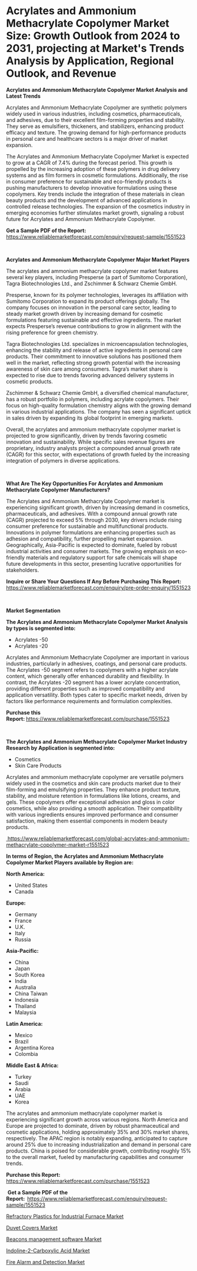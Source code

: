 <p><h1>Acrylates and Ammonium Methacrylate Copolymer Market Size: Growth Outlook from 2024 to 2031, projecting at Market's Trends Analysis by Application, Regional Outlook, and Revenue</h1></p><p><strong>Acrylates and Ammonium Methacrylate Copolymer Market Analysis and Latest Trends</strong></p>
<p><p>Acrylates and Ammonium Methacrylate Copolymer are synthetic polymers widely used in various industries, including cosmetics, pharmaceuticals, and adhesives, due to their excellent film-forming properties and stability. They serve as emulsifiers, thickeners, and stabilizers, enhancing product efficacy and texture. The growing demand for high-performance products in personal care and healthcare sectors is a major driver of market expansion.</p><p>The Acrylates and Ammonium Methacrylate Copolymer Market is expected to grow at a CAGR of 7.4% during the forecast period. This growth is propelled by the increasing adoption of these polymers in drug delivery systems and as film formers in cosmetic formulations. Additionally, the rise in consumer preference for sustainable and eco-friendly products is pushing manufacturers to develop innovative formulations using these copolymers. Key trends include the integration of these materials in clean beauty products and the development of advanced applications in controlled release technologies. The expansion of the cosmetics industry in emerging economies further stimulates market growth, signaling a robust future for Acrylates and Ammonium Methacrylate Copolymer.</p></p>
<p><strong>Get a Sample PDF of the Report:&nbsp;</strong> <a href="https://www.reliablemarketforecast.com/enquiry/request-sample/1551523">https://www.reliablemarketforecast.com/enquiry/request-sample/1551523</a></p>
<p>&nbsp;</p>
<p><strong>Acrylates and Ammonium Methacrylate Copolymer Major Market Players</strong></p>
<p><p>The acrylates and ammonium methacrylate copolymer market features several key players, including Presperse (a part of Sumitomo Corporation), Tagra Biotechnologies Ltd., and Zschimmer & Schwarz Chemie GmbH. </p><p>Presperse, known for its polymer technologies, leverages its affiliation with Sumitomo Corporation to expand its product offerings globally. The company focuses on innovation in the personal care sector, leading to steady market growth driven by increasing demand for cosmetic formulations featuring sustainable and effective ingredients. The market expects Presperse’s revenue contributions to grow in alignment with the rising preference for green chemistry.</p><p>Tagra Biotechnologies Ltd. specializes in microencapsulation technologies, enhancing the stability and release of active ingredients in personal care products. Their commitment to innovative solutions has positioned them well in the market, reflecting strong growth potential with the increasing awareness of skin care among consumers. Tagra’s market share is expected to rise due to trends favoring advanced delivery systems in cosmetic products.</p><p>Zschimmer & Schwarz Chemie GmbH, a diversified chemical manufacturer, has a robust portfolio in polymers, including acrylate copolymers. Their focus on high-quality formulation chemistry aligns with the growing demand in various industrial applications. The company has seen a significant uptick in sales driven by expanding its global footprint in emerging markets.</p><p>Overall, the acrylates and ammonium methacrylate copolymer market is projected to grow significantly, driven by trends favoring cosmetic innovation and sustainability. While specific sales revenue figures are proprietary, industry analysts project a compounded annual growth rate (CAGR) for this sector, with expectations of growth fueled by the increasing integration of polymers in diverse applications.</p></p>
<p>&nbsp;</p>
<p><strong>What Are The Key Opportunities For Acrylates and Ammonium Methacrylate Copolymer Manufacturers?</strong></p>
<p><p>The Acrylates and Ammonium Methacrylate Copolymer market is experiencing significant growth, driven by increasing demand in cosmetics, pharmaceuticals, and adhesives. With a compound annual growth rate (CAGR) projected to exceed 5% through 2030, key drivers include rising consumer preference for sustainable and multifunctional products. Innovations in polymer formulations are enhancing properties such as adhesion and compatibility, further propelling market expansion. Geographically, Asia-Pacific is expected to dominate, fueled by robust industrial activities and consumer markets. The growing emphasis on eco-friendly materials and regulatory support for safe chemicals will shape future developments in this sector, presenting lucrative opportunities for stakeholders.</p></p>
<p><strong>Inquire or Share Your Questions If Any Before Purchasing This Report:</strong> <a href="https://www.reliablemarketforecast.com/enquiry/pre-order-enquiry/1551523">https://www.reliablemarketforecast.com/enquiry/pre-order-enquiry/1551523</a></p>
<p>&nbsp;</p>
<p><strong>Market Segmentation</strong></p>
<p><strong>The Acrylates and Ammonium Methacrylate Copolymer Market Analysis by types is segmented into:</strong></p>
<p><ul><li>Acrylates -50</li><li>Acrylates -20</li></ul></p>
<p><p>Acrylates and Ammonium Methacrylate Copolymer are important in various industries, particularly in adhesives, coatings, and personal care products. The Acrylates -50 segment refers to copolymers with a higher acrylate content, which generally offer enhanced durability and flexibility. In contrast, the Acrylates -20 segment has a lower acrylate concentration, providing different properties such as improved compatibility and application versatility. Both types cater to specific market needs, driven by factors like performance requirements and formulation complexities.</p></p>
<p><strong>Purchase this Report:&nbsp;</strong><a href="https://www.reliablemarketforecast.com/purchase/1551523">https://www.reliablemarketforecast.com/purchase/1551523</a></p>
<p>&nbsp;</p>
<p><strong>The Acrylates and Ammonium Methacrylate Copolymer Market Industry Research by Application is segmented into:</strong></p>
<p><ul><li>Cosmetics</li><li>Skin Care Products</li></ul></p>
<p><p>Acrylates and ammonium methacrylate copolymer are versatile polymers widely used in the cosmetics and skin care products market due to their film-forming and emulsifying properties. They enhance product texture, stability, and moisture retention in formulations like lotions, creams, and gels. These copolymers offer exceptional adhesion and gloss in color cosmetics, while also providing a smooth application. Their compatibility with various ingredients ensures improved performance and consumer satisfaction, making them essential components in modern beauty products.</p></p>
<p><a href="https://www.reliablemarketforecast.com/global-acrylates-and-ammonium-methacrylate-copolymer-market-r1551523">&nbsp;https://www.reliablemarketforecast.com/global-acrylates-and-ammonium-methacrylate-copolymer-market-r1551523</a></p>
<p><strong>In terms of Region, the Acrylates and Ammonium Methacrylate Copolymer Market Players available by Region are:</strong></p>
<p>
    <p> <strong> North America: </strong>
        <ul>
            <li>United States</li>
            <li>Canada</li>
        </ul>
        </p> 
    <p> <strong> Europe: </strong>
        <ul>
            <li>Germany</li>
            <li>France</li>
            <li>U.K.</li>
            <li>Italy</li>
            <li>Russia</li>
        </ul>
        </p> 
    <p> <strong> Asia-Pacific: </strong>
        <ul>
            <li>China</li>
            <li>Japan</li>
            <li>South Korea</li>
            <li>India</li>
            <li>Australia</li>
            <li>China Taiwan</li>
            <li>Indonesia</li>
            <li>Thailand</li>
            <li>Malaysia</li>
        </ul>
        </p> 
    <p> <strong> Latin America: </strong>
        <ul>
            <li>Mexico</li>
            <li>Brazil</li>
            <li>Argentina Korea</li>
            <li>Colombia</li>
        </ul>
        </p> 
    <p> <strong> Middle East & Africa: </strong>
        <ul>
            <li>Turkey</li>
            <li>Saudi</li>
            <li>Arabia</li>
            <li>UAE</li>
            <li>Korea</li>
        </ul>
    </p>
    </p>
<p><p>The acrylates and ammonium methacrylate copolymer market is experiencing significant growth across various regions. North America and Europe are projected to dominate, driven by robust pharmaceutical and cosmetic applications, holding approximately 35% and 30% market shares, respectively. The APAC region is notably expanding, anticipated to capture around 25% due to increasing industrialization and demand in personal care products. China is poised for considerable growth, contributing roughly 15% to the overall market, fueled by manufacturing capabilities and consumer trends.</p></p>
<p><strong>Purchase this Report: </strong><a href="https://www.reliablemarketforecast.com/purchase/1551523">https://www.reliablemarketforecast.com/purchase/1551523</a></p>
<p>&nbsp;<strong>Get a Sample PDF of the Report:&nbsp;&nbsp;</strong><a href="https://www.reliablemarketforecast.com/enquiry/request-sample/1551523">https://www.reliablemarketforecast.com/enquiry/request-sample/1551523</a></p>
<p><strong></strong></p>
<p><p><a href="https://medium.com/@ashrafkhan865/refractory-plastics-for-industrial-furnace-market-size-share-analysis-growth-trends-forecast-3b77fba5014a?postPublishedType=repub">Refractory Plastics for Industrial Furnace Market</a></p><p><a href="https://issuu.com/reportprime-2/docs/duvet-covers-market-size-2030.pptx_260d3d5e3eda01">Duvet Covers Market</a></p><p><a href="https://www.linkedin.com/pulse/beacons-management-software-market-trends-detailed-study-ttmne">Beacons management software Market</a></p><p><a href="https://medium.com/@ashrafkhan865/global-indoline-2-carboxylic-acid-market-sector-types-applications-market-player-strategies-8abafe951a24">Indoline-2-Carboxylic Acid Market</a></p><p><a href="https://www.linkedin.com/pulse/how-regional-global-trends-shaping-fire-alarm-detection-zp5be">Fire Alarm and Detection Market</a></p></p>
